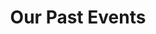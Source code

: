 ---
title: Our Past Events
description: Lorem ipsum dolor sit amet, consectetur adipiscing elit. Cras pulvinar consectetur interdum. Quisque tincidunt felis augue, quis gravida mauris ultricies porttitor. Pellentesque sed tristique elit.
id: eventsPage
---